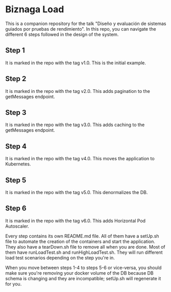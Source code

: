 # Biznaga Load
This is a companion repository for the talk "Diseño y evaluación de sistemas guiados por pruebas de rendimiento".
In this repo, you can navigate the different 6 steps followed in the design of the system.

## Step 1
It is marked in the repo with the tag v1.0. This is the initial example.

## Step 2
It is marked in the repo with the tag v2.0. This adds pagination to the getMessages endpoint.

## Step 3
It is marked in the repo with the tag v3.0. This adds caching to the getMessages endpoint.

## Step 4
It is marked in the repo with the tag v4.0. This moves the application to Kubernetes.

## Step 5
It is marked in the repo with the tag v5.0. This denormalizes the DB.

## Step 6
It is marked in the repo with the tag v6.0. This adds Horizontal Pod Autoscaler.

Every step contains its own README.md file. All of them have a setUp.sh file to automate the creation of the containers and start the application. They also have a tearDown.sh file to remove all when you are done. Most of them have runLoadTest.sh and runHighLoadTest.sh. They will run different load test scenarios depending on the step you're in.

When you move between steps 1-4 to steps 5-6 or vice-versa, you should make sure you're removing your docker volume of the DB because DB schema is changing and they are incompatible; setUp.sh will regenerate it for you.